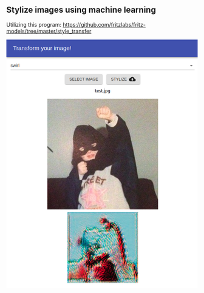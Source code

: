 ## Stylize images using machine learning

Utilizing this program: https://github.com/fritzlabs/fritz-models/tree/master/style_transfer

![preview](preview.png)
